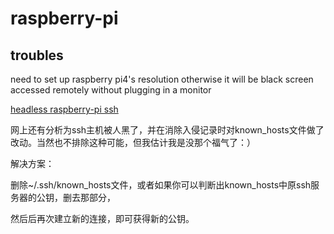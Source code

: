 # raspberry-pi

## troubles
need to set up raspberry pi4's resolution otherwise it will be black screen accessed remotely without plugging in a monitor

[headless raspberry-pi ssh](https://www.raspberrypi.org/documentation/remote-access/ssh/passwordless.md)

网上还有分析为ssh主机被人黑了，并在消除入侵记录时对known_hosts文件做了改动。当然也不排除这种可能，但我估计我是没那个福气了：）

解决方案：

删除~/.ssh/known_hosts文件，或者如果你可以判断出known_hosts中原ssh服务器的公钥，删去那部分，

然后后再次建立新的连接，即可获得新的公钥。
